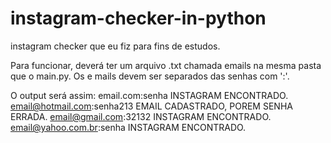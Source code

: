 # instagram-checker-in-python
instagram checker que eu fiz para fins de estudos.

Para funcionar, deverá ter um arquivo .txt chamada emails na mesma pasta que o main.py.
Os e mails devem ser separados das senhas com ':'.

O output será assim:
email.com:senha
INSTAGRAM ENCONTRADO.
email@hotmail.com:senha213
EMAIL CADASTRADO, POREM SENHA ERRADA.
email@gmail.com:32132
INSTAGRAM ENCONTRADO.
email@yahoo.com.br:senha
INSTAGRAM ENCONTRADO.
